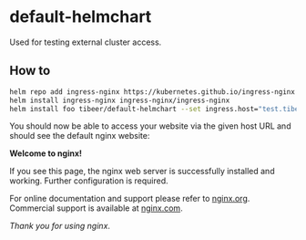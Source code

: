 # default-helmchart

Used for testing external cluster access.

## How to

```sh
helm repo add ingress-nginx https://kubernetes.github.io/ingress-nginx 
helm install ingress-nginx ingress-nginx/ingress-nginx
helm install foo tibeer/default-helmchart --set ingress.host="test.tibeer.de" 
```

You should now be able to access your website via the given host URL and should see the default nginx website:

**Welcome to nginx!**

If you see this page, the nginx web server is successfully installed and  
working. Further configuration is required.

For online documentation and support please refer to [nginx.org](nginx.org).  
Commercial support is available at [nginx.com](nginx.com).

*Thank you for using nginx*.
